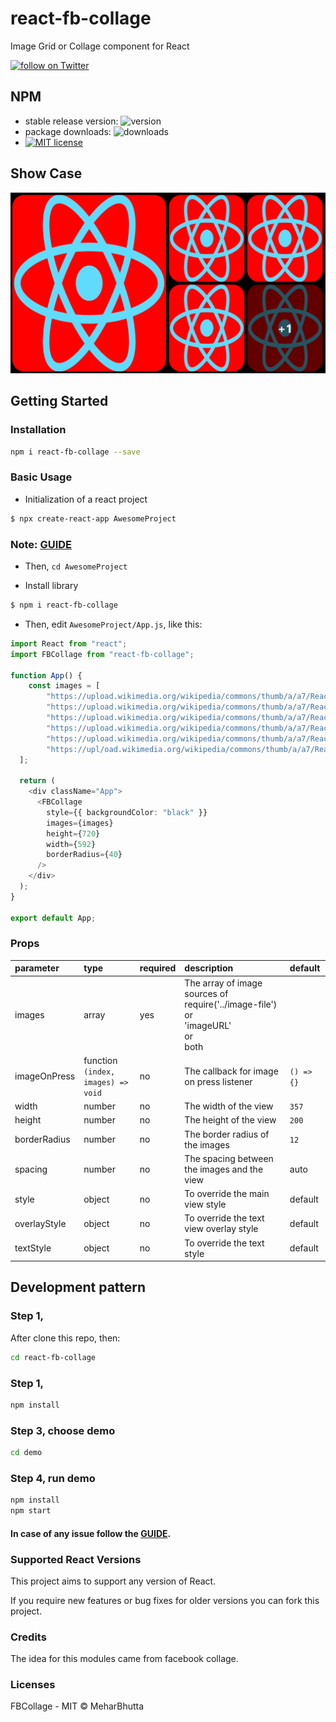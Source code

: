 # react-fb-collage
Image Grid or Collage component for React

<a href="https://twitter.com/intent/follow?screen_name=meharbhutta">
    <img 
        src="https://img.shields.io/twitter/follow/meharbhutta.svg?style=social&logo=twitter"
        alt="follow on Twitter"
    >
</a>

## NPM

- stable release version: ![version](https://img.shields.io/badge/version-0.5.6-blue.svg?cacheSeconds=2592000)
- package downloads: ![downloads](https://img.shields.io/badge/downloads-22%2Fweek-brightgreen.svg?cacheSeconds=2592000)
- [![MIT license](http://img.shields.io/badge/license-MIT-brightgreen.svg)](http://opensource.org/licenses/MIT)

## Show Case

![](https://github.com/meharbhutta/react-fb-collage/blob/main/demo.PNG)

## Getting Started

### Installation

```bash
npm i react-fb-collage --save
```

### Basic Usage

- Initialization of a react project

```bash
$ npx create-react-app AwesomeProject
```

### Note: [GUIDE](https://create-react-app.dev/docs/getting-started)

- Then, `cd AwesomeProject`

- Install library
  
```bash
$ npm i react-fb-collage
```
- Then, edit `AwesomeProject/App.js`, like this:

```typescript
import React from "react";
import FBCollage from "react-fb-collage";

function App() {
    const images = [
        "https://upload.wikimedia.org/wikipedia/commons/thumb/a/a7/React-icon.svg/1200px-React-icon.svg.png",
        "https://upload.wikimedia.org/wikipedia/commons/thumb/a/a7/React-icon.svg/1200px-React-icon.svg.png",
        "https://upload.wikimedia.org/wikipedia/commons/thumb/a/a7/React-icon.svg/1200px-React-icon.svg.png",
        "https://upload.wikimedia.org/wikipedia/commons/thumb/a/a7/React-icon.svg/1200px-React-icon.svg.png",
        "https://upload.wikimedia.org/wikipedia/commons/thumb/a/a7/React-icon.svg/1200px-React-icon.svg.png",
        "https://upl/oad.wikimedia.org/wikipedia/commons/thumb/a/a7/React-icon.svg/1200px-React-icon.svg.png",
  ];

  return (
    <div className="App">
      <FBCollage
        style={{ backgroundColor: "black" }}
        images={images}
        height={720}
        width={592}
        borderRadius={40}
      />
    </div>
  );
}

export default App;
```

### Props

| parameter | type  | required | description | default |
| :--------------------- | :------------------------------------------------------------------------------------- | :------- | :----------------------------------------------------------------------------------------------------------------------------------------------------------------------------------------------------------------------------------- | :-------------------------------------------------------- |
| images | array | yes | The array of image sources of <br> require('../image-file') <br> or <br> 'imageURL' <br> or <br> both    |  |
| imageOnPress | function<br>`(index, images) => void` | no | The callback for image on press listener | `() => {}` |
| width | number | no | The width of the view | `357` |
| height            | number                                                                                 | no       | The height of the view                                                                                                                                                                | `200`                                                     |
| borderRadius                  | number                                                                                 | no       | The border radius of the images                                                                                                                                                                                                                 | `12`                                                       |
| spacing        | number                                                  | no       | The spacing between the images and the view                                                                                                                                                                                                                 | auto                                                      |
| style         | object                                              | no       | To override the main view style                                                                                                                                                                                                      | default                                                |
| overlayStyle               | object                                              | no       | To override the text view overlay style                                                                                                                                                                                                              | default                                                |
| textStyle                 | object                | no         |       To override the text style                                                                                             | default      |
## Development pattern

### Step 1,

After clone this repo, then:

```bash
cd react-fb-collage
```

### Step 1,

```bash
npm install
```

### Step 3, choose demo

```bash
cd demo
```

### Step 4, run demo

```bash
npm install
npm start
```

#### In case of any issue follow the [GUIDE](https://facebook.github.io/react-native/docs/getting-started).

### Supported React Versions  

This project aims to support any version of React.

If you require new features or bug fixes for older versions you can fork this project.

### Credits

The idea for this modules came from facebook collage.

### Licenses

FBCollage - MIT © MeharBhutta
